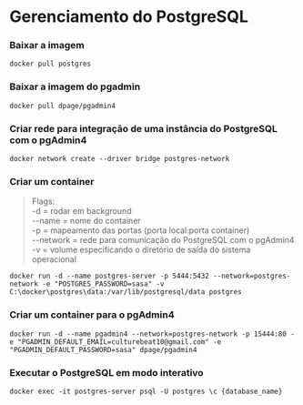 # Gerenciamento do PostgreSQL

### Baixar a imagem
```
docker pull postgres
```

### Baixar a imagem do pgadmin
```
docker pull dpage/pgadmin4
```

### Criar rede para integração de uma instância do PostgreSQL com o pgAdmin4
```
docker network create --driver bridge postgres-network
```

### Criar um container
> Flags:</br>
-d = rodar em background</br>
--name = nome do container</br>
-p = mapeamento das portas (porta local:porta container)</br>
--network = rede para comunicação do PostgreSQL com o pgAdmin4
-v = volume especificando o diretório de saída do sistema operacional
```
docker run -d --name postgres-server -p 5444:5432 --network=postgres-network -e "POSTGRES_PASSWORD=sasa" -v C:\docker\postgres\data:/var/lib/postgresql/data postgres
```

### Criar um container para o pgAdmin4
```
docker run -d --name pgadmin4 --network=postgres-network -p 15444:80 -e "PGADMIN_DEFAULT_EMAIL=culturebeat10@gmail.com" -e "PGADMIN_DEFAULT_PASSWORD=sasa" dpage/pgadmin4
```

### Executar o PostgreSQL em modo interativo
```
docker exec -it postgres-server psql -U postgres \c {database_name}
```
